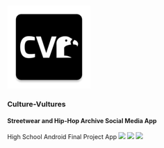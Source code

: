 ![Logo](/app/src/main/res/mipmap-xxxhdpi/ic_launcher.png)
### Culture-Vultures 
#### Streetwear and Hip-Hop Archive Social Media App
High School Android Final Project App
<img src="https://github.com/robbyhorvath/Culture-Vultures/blob/master/cv.png" width="200" />
<img src="https://github.com/robbyhorvath/Culture-Vultures/blob/master/cv1.png" width="200" />
<img src="https://github.com/robbyhorvath/Culture-Vultures/blob/master/cv2.png" width="200" />

